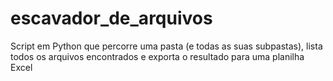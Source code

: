 # escavador_de_arquivos
Script em Python que percorre uma pasta (e todas as suas subpastas), lista todos os arquivos encontrados e exporta o resultado para uma planilha Excel
